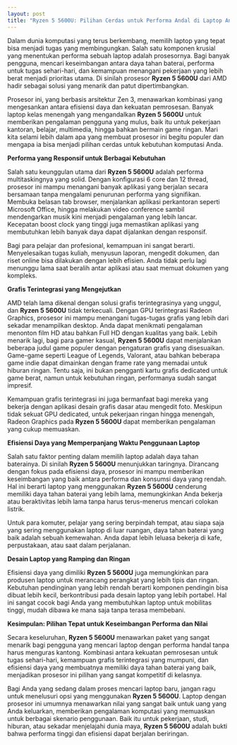 ```yaml
---
layout: post
title: "Ryzen 5 5600U: Pilihan Cerdas untuk Performa Andal di Laptop Anda"
---
```


Dalam dunia komputasi yang terus berkembang, memilih laptop yang tepat bisa menjadi tugas yang membingungkan. Salah satu komponen krusial yang menentukan performa sebuah laptop adalah prosesornya. Bagi banyak pengguna, mencari keseimbangan antara daya tahan baterai, performa untuk tugas sehari-hari, dan kemampuan menangani pekerjaan yang lebih berat menjadi prioritas utama. Di sinilah prosesor **Ryzen 5 5600U** dari AMD hadir sebagai solusi yang menarik dan patut dipertimbangkan.

Prosesor ini, yang berbasis arsitektur Zen 3, menawarkan kombinasi yang mengesankan antara efisiensi daya dan kekuatan pemrosesan. Banyak laptop kelas menengah yang mengandalkan **Ryzen 5 5600U** untuk memberikan pengalaman pengguna yang mulus, baik itu untuk pekerjaan kantoran, belajar, multimedia, hingga bahkan bermain game ringan. Mari kita selami lebih dalam apa yang membuat prosesor ini begitu populer dan mengapa ia bisa menjadi pilihan cerdas untuk kebutuhan komputasi Anda.

**Performa yang Responsif untuk Berbagai Kebutuhan**

Salah satu keunggulan utama dari **Ryzen 5 5600U** adalah performa multitaskingnya yang solid. Dengan konfigurasi 6 core dan 12 thread, prosesor ini mampu menangani banyak aplikasi yang berjalan secara bersamaan tanpa mengalami penurunan performa yang signifikan. Membuka belasan tab browser, menjalankan aplikasi perkantoran seperti Microsoft Office, hingga melakukan video conference sambil mendengarkan musik kini menjadi pengalaman yang lebih lancar. Kecepatan boost clock yang tinggi juga memastikan aplikasi yang membutuhkan lebih banyak daya dapat dijalankan dengan responsif.

Bagi para pelajar dan profesional, kemampuan ini sangat berarti. Menyelesaikan tugas kuliah, menyusun laporan, mengedit dokumen, dan riset online bisa dilakukan dengan lebih efisien. Anda tidak perlu lagi menunggu lama saat beralih antar aplikasi atau saat memuat dokumen yang kompleks.

**Grafis Terintegrasi yang Mengejutkan**

AMD telah lama dikenal dengan solusi grafis terintegrasinya yang unggul, dan **Ryzen 5 5600U** tidak terkecuali. Dengan GPU terintegrasi Radeon Graphics, prosesor ini mampu menangani tugas-tugas grafis yang lebih dari sekadar menampilkan desktop. Anda dapat menikmati pengalaman menonton film HD atau bahkan Full HD dengan kualitas yang baik. Lebih menarik lagi, bagi para gamer kasual, **Ryzen 5 5600U** dapat menjalankan beberapa judul game populer dengan pengaturan grafis yang disesuaikan. Game-game seperti League of Legends, Valorant, atau bahkan beberapa game indie dapat dimainkan dengan frame rate yang memadai untuk hiburan ringan. Tentu saja, ini bukan pengganti kartu grafis dedicated untuk game berat, namun untuk kebutuhan ringan, performanya sudah sangat impresif.

Kemampuan grafis terintegrasi ini juga bermanfaat bagi mereka yang bekerja dengan aplikasi desain grafis dasar atau mengedit foto. Meskipun tidak sekuat GPU dedicated, untuk pekerjaan ringan hingga menengah, Radeon Graphics pada **Ryzen 5 5600U** dapat memberikan pengalaman yang cukup memuaskan.

**Efisiensi Daya yang Memperpanjang Waktu Penggunaan Laptop**

Salah satu faktor penting dalam memilih laptop adalah daya tahan baterainya. Di sinilah **Ryzen 5 5600U** menunjukkan taringnya. Dirancang dengan fokus pada efisiensi daya, prosesor ini mampu memberikan keseimbangan yang baik antara performa dan konsumsi daya yang rendah. Hal ini berarti laptop yang menggunakan **Ryzen 5 5600U** cenderung memiliki daya tahan baterai yang lebih lama, memungkinkan Anda bekerja atau beraktivitas lebih lama tanpa harus terus-menerus mencari colokan listrik.

Untuk para komuter, pelajar yang sering berpindah tempat, atau siapa saja yang sering menggunakan laptop di luar ruangan, daya tahan baterai yang baik adalah sebuah kemewahan. Anda dapat lebih leluasa bekerja di kafe, perpustakaan, atau saat dalam perjalanan.

**Desain Laptop yang Ramping dan Ringan**

Efisiensi daya yang dimiliki **Ryzen 5 5600U** juga memungkinkan para produsen laptop untuk merancang perangkat yang lebih tipis dan ringan. Kebutuhan pendinginan yang lebih rendah berarti komponen pendingin bisa dibuat lebih kecil, berkontribusi pada desain laptop yang lebih portabel. Hal ini sangat cocok bagi Anda yang membutuhkan laptop untuk mobilitas tinggi, mudah dibawa ke mana saja tanpa terasa membebani.

**Kesimpulan: Pilihan Tepat untuk Keseimbangan Performa dan Nilai**

Secara keseluruhan, **Ryzen 5 5600U** menawarkan paket yang sangat menarik bagi pengguna yang mencari laptop dengan performa handal tanpa harus menguras kantong. Kombinasi antara kekuatan pemrosesan untuk tugas sehari-hari, kemampuan grafis terintegrasi yang mumpuni, dan efisiensi daya yang membuatnya memiliki daya tahan baterai yang baik, menjadikan prosesor ini pilihan yang sangat kompetitif di kelasnya.

Bagi Anda yang sedang dalam proses mencari laptop baru, jangan ragu untuk menelusuri opsi yang menggunakan **Ryzen 5 5600U**. Laptop dengan prosesor ini umumnya menawarkan nilai yang sangat baik untuk uang yang Anda keluarkan, memberikan pengalaman komputasi yang memuaskan untuk berbagai skenario penggunaan. Baik itu untuk pekerjaan, studi, hiburan, atau sekadar menjelajahi dunia maya, **Ryzen 5 5600U** adalah bukti bahwa performa tinggi dan efisiensi dapat berjalan beriringan.
